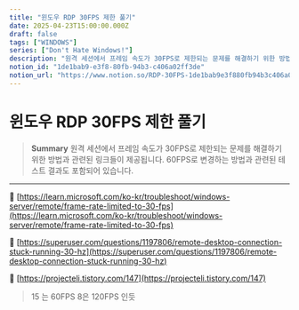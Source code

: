 ```yaml
---
title: "윈도우 RDP 30FPS 제한 풀기"
date: 2025-04-23T15:00:00.000Z
draft: false
tags: ["WINDOWS"]
series: ["Don't Hate Windows!"]
description: "원격 세션에서 프레임 속도가 30FPS로 제한되는 문제를 해결하기 위한 방법과 관련된 링크들이 제공됩니다. 60FPS로 변경하는 방법과 관련된 테스트 결과도 포함되어 있습니다."
notion_id: "1de1bab9-e3f8-80fb-94b3-c406a02ff3de"
notion_url: "https://www.notion.so/RDP-30FPS-1de1bab9e3f880fb94b3c406a02ff3de"
---
```


# 윈도우 RDP 30FPS 제한 풀기

> **Summary**
> 원격 세션에서 프레임 속도가 30FPS로 제한되는 문제를 해결하기 위한 방법과 관련된 링크들이 제공됩니다. 60FPS로 변경하는 방법과 관련된 테스트 결과도 포함되어 있습니다.

---

🔗 [https://learn.microsoft.com/ko-kr/troubleshoot/windows-server/remote/frame-rate-limited-to-30-fps](https://learn.microsoft.com/ko-kr/troubleshoot/windows-server/remote/frame-rate-limited-to-30-fps)

🔗 [https://superuser.com/questions/1197806/remote-desktop-connection-stuck-running-30-hz](https://superuser.com/questions/1197806/remote-desktop-connection-stuck-running-30-hz)

🔗 [https://projecteli.tistory.com/147](https://projecteli.tistory.com/147)

> 15 는 60FPS 8은 120FPS 인듯

